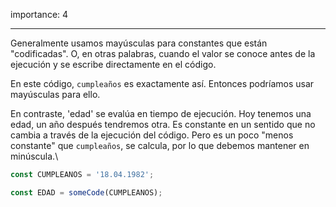 importance: 4

---

Generalmente usamos mayúsculas para constantes que están "codificadas". O, en otras palabras, cuando el valor se conoce antes de la ejecución y se escribe directamente en el código.

En este código, `cumpleaños` es exactamente así. Entonces podríamos usar mayúsculas para ello.

En contraste, 'edad' se evalúa en tiempo de ejecución. Hoy tenemos una edad, un año después tendremos otra. Es constante en un sentido que no cambia a través de la ejecución del código. Pero es un poco "menos constante" que `cumpleaños`, se calcula, por lo que debemos mantener en minúscula.\


```js
const CUMPLEANOS = '18.04.1982'; 

const EDAD = someCode(CUMPLEANOS); 
```